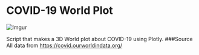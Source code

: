 # COVID-19 World Plot
![Imgur](https://i.imgur.com/UiGeZMM.png)

Script that makes a 3D World plot about COVID-19 using Plotly. 
###Source
All data from https://covid.ourworldindata.org/
